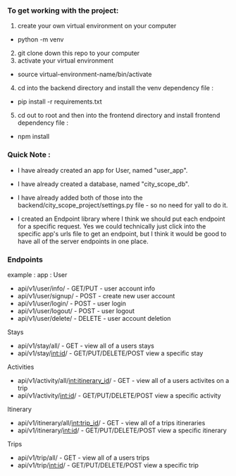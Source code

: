 

### To get working with the project:
1) create your own virtual environment on your computer
  - python -m venv <your-virtual-environment-name>
2) git clone down this repo to your computer
3) activate your virtual environment
  - source virtual-environment-name/bin/activate
4) cd into the backend directory and install the venv dependency file :
  - pip install -r requirements.txt
5) cd out to root and then into the frontend directory and install frontend dependency file :
  - npm install

### Quick Note :
- I have already created an app for User, named "user_app".
- I have already created a database, named "city_scope_db".
- I have already added both of those into the backend/city_scope_project/settings.py file - so no need for yall to do it.

- I created an Endpoint library where I think we should put each endpoint for a specific request. Yes we could technically just click into the specific app's urls file to get an endpoint, but I think it would be good to have all of the server endpoints in one place.

### Endpoints
example : 
app : User
  - api/v1/user/info/     - GET/PUT - user account info
  - api/v1/user/signup/   - POST - create new user account
  - api/v1/user/login/    - POST - user login
  - api/v1/user/logout/   - POST - user logout
  - api/v1/user/delete/   - DELETE - user account deletion

Stays
- api/v1/stay/all/      - GET - view all of a users stays
- api/v1/stay/<int:id>/ - GET/PUT/DELETE/POST view a specific stay

Activities
- api/v1/activity/all/<int:itinerary_id>/  - GET - view all of a users activites on a trip
- api/v1/activity/<int:id>/           - GET/PUT/DELETE/POST view a specific activity

Itinerary
- api/v1/itinerary/all/<int:trip_id>/   - GET - view all of a trips itineraries
- api/v1/itinerary/<int:id>/            - GET/PUT/DELETE/POST view a specific itinerary

Trips
- api/v1/trip/all/        - GET - view all of a users trips
- api/v1/trip/<int:id>/   - GET/PUT/DELETE/POST view a specific trip